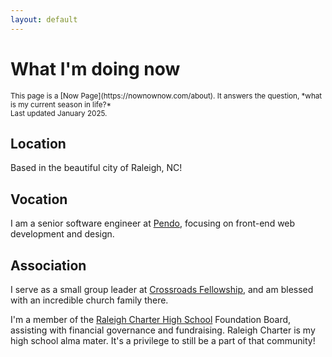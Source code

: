 ```yaml
---
layout: default
---
```


# What I'm doing now

<small>
This page is a [Now Page](https://nownownow.com/about). It answers the question, *what is my current season in life?*<br>
Last updated January 2025.
</small>

## Location

Based in the beautiful city of Raleigh, NC!

## Vocation

I am a senior software engineer at [Pendo](https://www.pendo.io/), focusing on front-end web development and design.

## Association

I serve as a small group leader at [Crossroads Fellowship](https://crossroads.org/), and am blessed with an incredible church family there.

I'm a member of the [Raleigh Charter High School](https://www.raleighcharterhs.org/) Foundation Board, assisting with financial governance and fundraising. Raleigh Charter is my high school alma mater. It's a privilege to still be a part of that community!

